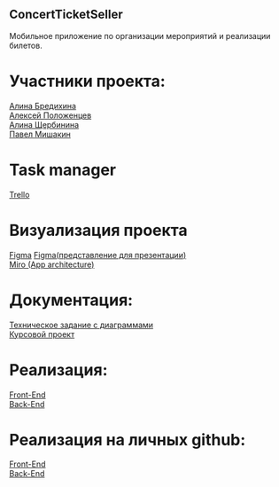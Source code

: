 ## ConcertTicketSeller
Мобильное приложение по организации мероприятий и реализации билетов.

# Участники проекта:
[Алина Бредихина](https://github.com/briilliin)  
[Алексей Положенцев](https://github.com/Alex07062002)  
[Алина Щербинина](https://github.com/alinashch)  
[Павел Мишакин](https://github.com/mishakinGIT)  

# Task manager
[Trello](https://www.figma.com/file/PaynYsGdjVVYR96SojTCNb/TicketEase?type=design&node-id=0-1&t=H3LBS1hP9ezRa7x8-0)  

# Визуализация проекта
[Figma](https://www.figma.com/file/s0CDQJppLLEYR08BFfLLfi/TicketEase-Upgrade?type=design&node-id=0-1&t=PZtJM6pVqTOTzsjr-0)
[Figma(представление для презентации)](https://www.figma.com/file/tdOG9JBKYX5Lrs92TDlV6F/Untitled?node-id=0%3A1&t=eE5Y2vTapVNAN9RP-1)  
[Miro (App architecture)](https://miro.com/app/board/uXjVMbiC6pc=/?share_link_id=458892867192)  

# Документация: 
[Техническое задание с диаграммами](https://docs.google.com/document/d/1wh3F7_nDOtC5FdGBcnFpBjiT3ZxzKr7L/edit?usp=sharing&ouid=111021336820288723141&rtpof=true&sd=true)  
[Курсовой проект](https://docs.google.com/document/d/10GIMbLe80t7FaCyTkuB5xv2UHwG05ziDaAONeIeKZ4s/edit?usp=sharing)  

# Реализация: 
[Front-End](https://github.com/Design-technologies-6-2-1-2023/ConcertTicketSeller/tree/main/Code/Design/MyApplication)  
[Back-End]()  

# Реализация на личных github: 
[Front-End](https://github.com/alinashch/TicketEase_frontend)  
[Back-End](https://github.com/Alex07062002/ticketEase)
